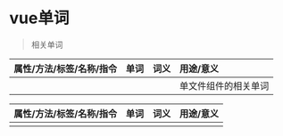 # vue单词

> 相关单词

| 属性/方法/标签/名称/指令 | 单词 | 词义 | 用途/意义 |
| :--- | :--- | :--- | :--- |
|  |  |  | 单文件组件的相关单词 |

| 属性/方法/标签/名称/指令 | 单词 | 词义 | 用途/意义 |
| :--- | :--- | :--- | :--- |
|  |  |  |  |



